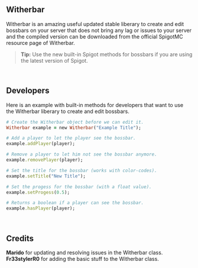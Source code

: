 ## Witherbar
Witherbar is an amazing useful updated stable liberary to create and edit bossbars on your server that does not bring any lag or issues to your server and the compiled version can be downloaded from the official SpigotMC resource page of Witherbar.
> **Tip:**  Use the new built-in Spigot methods for bossbars if you are using the latest version of Spigot.
</br>
 
## Developers
Here is an example with built-in methods for developers that want to use the Witherbar liberary to create and edit bossbars.
```ruby
# Create the Witherbar object before we can edit it.
Witherbar example = new Witherbar("Example Title");

# Add a player to let the player see the bossbar.
example.addPlayer(player);

# Remove a player to let him not see the bossbar anymore.
example.removePlayer(player);

# Set the title for the bossbar (works with color-codes).
example.setTitle("New Title");

# Set the progess for the bossbar (with a float value).
example.setProgess(0.5);

# Returns a boolean if a player can see the bossbar.
example.hasPlayer(player);
```
</br>
  
## Credits
**Marido** for updating and resolving issues in the Witherbar class.
**Fr33stylerR0** for adding the basic stuff to the Witherbar class.